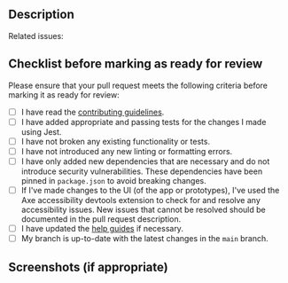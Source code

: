 <!-- markdownlint-disable no-multiple-blanks first-line-h1 -->

<!-- Thank you for taking the time to contribute to this project! Please complete the template below. -->
<!-- Please open your pull request as a draft, and only mark it as ready for review when you have completed the checklist below. -->

## Description
<!--- Describe your changes in detail. -->



<!--- List any issues that this PR addresses here (e.g., #3, #4) -->
Related issues:

## Checklist before marking as ready for review

Please ensure that your pull request meets the following criteria before marking it as ready for review:

- [ ] I have read the [contributing guidelines](/docs/CONTRIBUTING.md).
- [ ] I have added appropriate and passing tests for the changes I made using Jest.
- [ ] I have not broken any existing functionality or tests.
- [ ] I have not introduced any new linting or formatting errors.
- [ ] I have only added new dependencies that are necessary and do not introduce security vulnerabilities. These dependencies have been pinned in `package.json` to avoid breaking changes.
- [ ] If I've made changes to the UI (of the app or prototypes), I've used the Axe accessibility devtools extension to check for and resolve any accessibility issues. New issues that cannot be resolved should be documented in the pull request description.
- [ ] I have updated the [help guides](/docs/help/) if necessary.
- [ ] My branch is up-to-date with the latest changes in the `main` branch.

## Screenshots (if appropriate)
